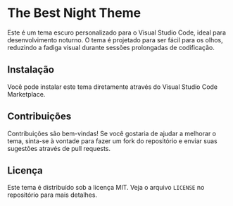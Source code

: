 # The Best Night Theme

Este é um tema escuro personalizado para o Visual Studio Code, ideal para desenvolvimento noturno. O tema é projetado para ser fácil para os olhos, reduzindo a fadiga visual durante sessões prolongadas de codificação.

## Instalação

Você pode instalar este tema diretamente através do Visual Studio Code Marketplace.

## Contribuições

Contribuições são bem-vindas! Se você gostaria de ajudar a melhorar o tema, sinta-se à vontade para fazer um fork do repositório e enviar suas sugestões através de pull requests.

## Licença

Este tema é distribuído sob a licença MIT. Veja o arquivo `LICENSE` no repositório para mais detalhes.

